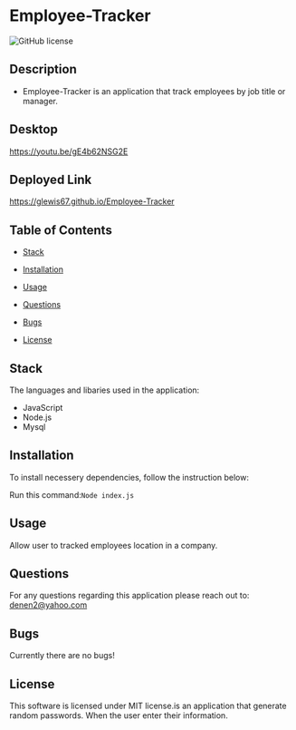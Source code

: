 # Employee-Tracker

![GitHub license](https://img.shields.io/badge/license-MIT-blue.svg)

## Description

* Employee-Tracker is an application that track employees by job title or manager.

## Desktop

https://youtu.be/gE4b62NSG2E


## Deployed Link

https://glewis67.github.io/Employee-Tracker

## Table of Contents

* [Stack](#stack)

* [Installation](#installation)

* [Usage](#usage)

* [Questions](#questions)

* [Bugs](#bugs)

* [License](#license)

## Stack

The languages and libaries used in the application:

- JavaScript
- Node.js
- Mysql


## Installation

To install necessery dependencies, follow the instruction below:

 Run this command:```Node index.js```


## Usage
Allow user to tracked employees location in a company.


## Questions

For any questions regarding this application please reach out to: denen2@yahoo.com

## Bugs

Currently there are no bugs!

## License

This software is licensed under MIT license.is an application that generate random passwords. When the user enter their information.

